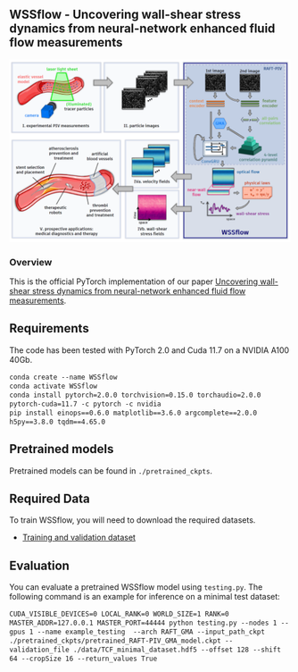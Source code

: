 ## WSSflow - Uncovering wall-shear stress dynamics from neural-network enhanced fluid flow measurements

![Representative image](./res/overview.PNG)

### Overview
This is the official PyTorch implementation of our paper [Uncovering wall-shear stress dynamics from neural-network enhanced fluid flow measurements](https://arxiv.org/abs/2310.11147).

## Requirements
The code has been tested with PyTorch 2.0 and Cuda 11.7 on a NVIDIA A100 40Gb.
```Shell
conda create --name WSSflow
conda activate WSSflow
conda install pytorch=2.0.0 torchvision=0.15.0 torchaudio=2.0.0 pytorch-cuda=11.7 -c pytorch -c nvidia
pip install einops==0.6.0 matplotlib==3.6.0 argcomplete==2.0.0 h5py==3.8.0 tqdm==4.65.0
```

## Pretrained models
Pretrained models can be found in `./pretrained_ckpts`. 

## Required Data
To train WSSflow, you will need to download the required datasets. 
* [Training and validation dataset]()

## Evaluation
You can evaluate a pretrained WSSflow model using `testing.py`. The following command is an example for inference on a minimal test dataset:
 ```Shell
CUDA_VISIBLE_DEVICES=0 LOCAL_RANK=0 WORLD_SIZE=1 RANK=0 MASTER_ADDR=127.0.0.1 MASTER_PORT=44444 python testing.py --nodes 1 --gpus 1 --name example_testing  --arch RAFT_GMA --input_path_ckpt ./pretrained_ckpts/pretrained_RAFT-PIV_GMA_model.ckpt --validation_file ./data/TCF_minimal_dataset.hdf5 --offset 128 --shift 64 --cropSize 16 --return_values True
```


